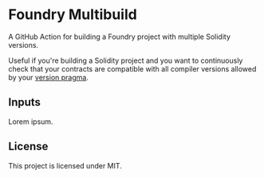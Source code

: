 # Foundry Multibuild

A GitHub Action for building a Foundry project with multiple Solidity versions.

Useful if you're building a Solidity project and you want to continuously check that your contracts are
compatible with all compiler versions allowed by your [version pragma][version-pragma].

## Inputs

Lorem ipsum.

## License

This project is licensed under MIT.

<!-- Links -->

[version-pragma]: https://docs.soliditylang.org/en/v0.8.19/layout-of-source-files.html?highlight=pragma#version-pragma
